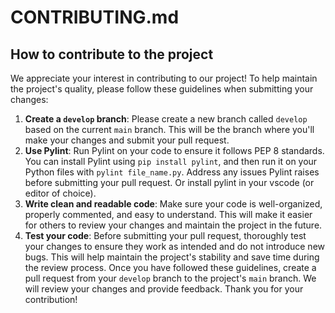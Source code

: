 # CONTRIBUTING.md

## How to contribute to the project

We appreciate your interest in contributing to our project! To help maintain the project's quality, please follow these guidelines when submitting your changes:

1. **Create a `develop` branch**: Please create a new branch called `develop` based on the current `main` branch. This will be the branch where you'll make your changes and submit your pull request.
2. **Use Pylint**: Run Pylint on your code to ensure it follows PEP 8 standards. You can install Pylint using `pip install pylint`, and then run it on your Python files with `pylint file_name.py`. Address any issues Pylint raises before submitting your pull request. Or install pylint in your vscode (or editor of choice).
3. **Write clean and readable code**: Make sure your code is well-organized, properly commented, and easy to understand. This will make it easier for others to review your changes and maintain the project in the future.
4. **Test your code**: Before submitting your pull request, thoroughly test your changes to ensure they work as intended and do not introduce new bugs. This will help maintain the project's stability and save time during the review process.
Once you have followed these guidelines, create a pull request from your `develop` branch to the project's `main` branch. We will review your changes and provide feedback. Thank you for your contribution!
